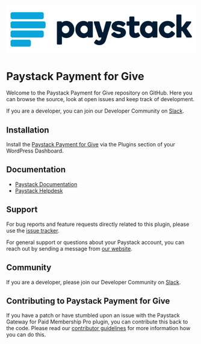 <p align="center"><a href="https://paystack.com/"><img src="https://raw.githubusercontent.com/PaystackHQ/wordpress-payment-forms-for-paystack/master/icon.png" alt="Paystack Payment for Give"></a></p>

# Paystack Payment for Give

Welcome to the Paystack Payment for Give repository on GitHub. Here you can browse the source, look at open issues and keep track of development. 

If you are a developer, you can join our Developer Community on [Slack](https://slack.paystack.com).

## Installation

Install the [Paystack Payment for Give](https://wordpress.org/plugins/paystack-for-give/) via the Plugins section of your WordPress Dashboard.

## Documentation
* [Paystack Documentation](https://developers.paystack.co/v1.0/docs/)
* [Paystack Helpdesk](https://paystack.com/help)

## Support
 For bug reports and feature requests directly related to this plugin, please use the [issue tracker](https://wordpress.org/support/plugin/paystack-for-give/issues). 

 For general support or questions about your Paystack account, you can reach out by sending a message from [our website](https://paystack.com/contact).

## Community
If you are a developer, please join our Developer Community on [Slack](https://slack.paystack.com).

## Contributing to Paystack Payment for Give

If you have a patch or have stumbled upon an issue with the Paystack Gateway for Paid Membership Pro plugin, you can contribute this back to the code. Please read our [contributor guidelines](https://github.com/PaystackHQ/wordpress-payment-forms-for-paystack/blob/master/.github/CONTRIBUTING.md) for more information how you can do this.

